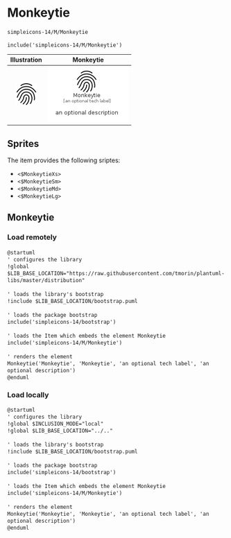 # Monkeytie


```text
simpleicons-14/M/Monkeytie
```

```text
include('simpleicons-14/M/Monkeytie')
```



| Illustration | Monkeytie |
| :---: | :---: |
| ![illustration for Illustration](../../simpleicons-14/M/Monkeytie.png) | ![illustration for Monkeytie](../../simpleicons-14/M/Monkeytie.Local.png) |



## Sprites
The item provides the following sriptes:

- `<$MonkeytieXs>`
- `<$MonkeytieSm>`
- `<$MonkeytieMd>`
- `<$MonkeytieLg>`





## Monkeytie

### Load remotely
```plantuml
@startuml
' configures the library
!global $LIB_BASE_LOCATION="https://raw.githubusercontent.com/tmorin/plantuml-libs/master/distribution"

' loads the library's bootstrap
!include $LIB_BASE_LOCATION/bootstrap.puml

' loads the package bootstrap
include('simpleicons-14/bootstrap')

' loads the Item which embeds the element Monkeytie
include('simpleicons-14/M/Monkeytie')

' renders the element
Monkeytie('Monkeytie', 'Monkeytie', 'an optional tech label', 'an optional description')
@enduml
```

### Load locally
```plantuml
@startuml
' configures the library
!global $INCLUSION_MODE="local"
!global $LIB_BASE_LOCATION="../.."

' loads the library's bootstrap
!include $LIB_BASE_LOCATION/bootstrap.puml

' loads the package bootstrap
include('simpleicons-14/bootstrap')

' loads the Item which embeds the element Monkeytie
include('simpleicons-14/M/Monkeytie')

' renders the element
Monkeytie('Monkeytie', 'Monkeytie', 'an optional tech label', 'an optional description')
@enduml
```

